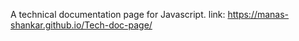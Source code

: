 A technical documentation page for Javascript.
link:
https://manas-shankar.github.io/Tech-doc-page/
